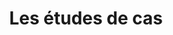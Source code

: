 ---
index: true
title: Les études de cas
url: /etudes-de-cas
image: /images/uploads/illu-study-group.svg
hero:
  title: Les études de cas
  text: Découvrez nos expériences sur les migrations de site web de nos clients. Le passage d’un CMS commun à notre outil dédié aux avocats.
---